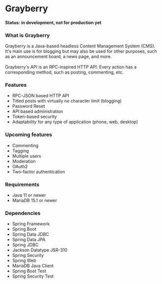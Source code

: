 # Grayberry
<h4>Status: in development, not for production yet</h4>
<h3>What is Grayberry</h3>
Grayberry is a Java-based headless Content Management System (CMS). It's main use is for blogging but may also be used for other purposes, such as an announcement board, a news page, and more.
<br>
<br>
Grayberry's API is an RPC-inspired HTTP API. Every action has a corresponding method, such as posting, commenting, etc.

<h3>Features</h3>
<ul>
    <li>RPC-JSON based HTTP API</li>
    <li>Titled posts with virtually no character limit (blogging)</li>
    <li>Password Reset</li>
    <li>API based administration</li>
    <li>Token-based security</li>
    <li>Adaptability for any type of application (phone, web, desktop)</li>
</ul>

<h3>Upcoming features</h3>
<ul>
    <li>Commenting</li>
    <li>Tagging</li>
    <li>Multiple users</li>
    <li>Moderation</li>
    <li>OAuth2</li>
    <li>Two-factor authentication</li>
</ul>

<h3>Requirements</h3>
<ul>
    <li>Java 11 or newer</li>
    <li>MariaDB 15.1 or newer</li>
</ul>

<h3>Dependencies</h3>
<ul>
    <li>Spring Framework</li>
    <li>Spring Boot</li>
    <li>Spring Data JDBC</li>
    <li>Spring Data JPA</li>
    <li>Spring JDBC</li>
    <li>Jackson Datatype JSR-310</li>
    <li>Spring Security</li>
    <li>Spring Web</li>
    <li>MariaDB Java Client</li>
    <li>Spring Boot Test</li>
    <li>Spring Security Test</li>
</ul>

